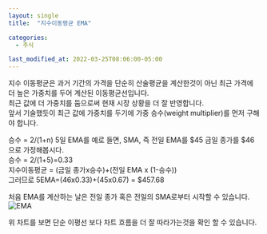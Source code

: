 ```yaml
---
layout: single
title:  "지수이동평균 EMA"

categories:
  - 주식

last_modified_at: 2022-03-25T08:06:00-05:00
---
```


지수 이동평균은 과거 기간의 가격을 단순히 산술평균을 계산한것이 아닌 최근 가격에 더 높은 가중치를 두어 계산된 이동평균선입니다.  
최근 값에 더 가중치를 둠으로써 현재 시장 상황을 더 잘 반영합니다.  
앞서 기술했듯이 최근 값에 가중치를 두기에 가중 승수(weight multiplier)를 먼저 구해야 합니다.

승수 = 2/(1+n)
5일 EMA를 예로 들면, SMA, 즉 전일 EMA를 $45 금일 종가를 $46으로 가정해봅시다.  
승수 = 2/(1+5)=0.33  
지수이동평균 = (금일 종가x승수)+(전일 EMA x (1-승수))  
그러므로 5EMA=(46x0.33)+(45x0.67) = $457.68

처음 EMA를 계산하는 날은 전일 종가 혹은 전일의 SMA로부터 시작할 수 있습니다.
![EMA](https://user-images.githubusercontent.com/47611901/160053994-501be5fb-2c36-4cf1-bf87-7a5dd02873fb.jpg)

위 차트를 보면 단순 이평선 보다 차트 흐름을 더 잘 따라가는것을 확인 할 수 있습니다.
